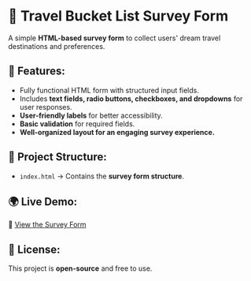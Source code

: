 # 📝 Travel Bucket List Survey Form

A simple **HTML-based survey form** to collect users' dream travel destinations and preferences.

## 🚀 Features:
- Fully functional HTML form with structured input fields.
- Includes **text fields, radio buttons, checkboxes, and dropdowns** for user responses.
- **User-friendly labels** for better accessibility.
- **Basic validation** for required fields.
- **Well-organized layout for an engaging survey experience.**

## 📂 Project Structure:
- `index.html` → Contains the **survey form structure**.

## 🌍 Live Demo:
🔗 [View the Survey Form](https://abhishekdevelops.github.io/survey-form/)  

## 📜 License:
This project is **open-source** and free to use.

